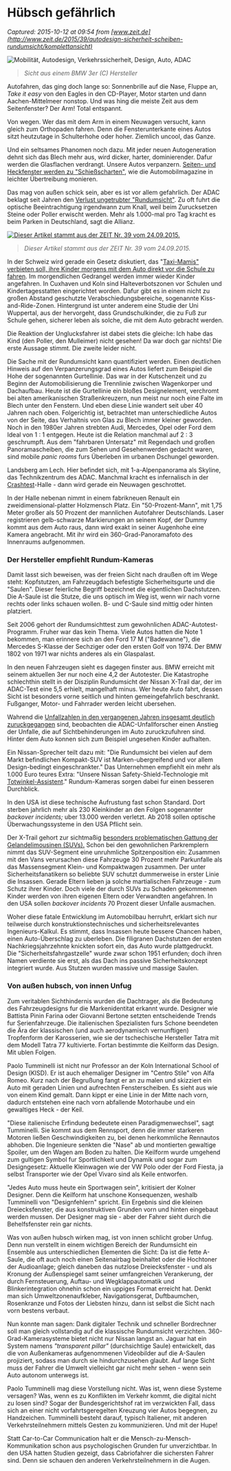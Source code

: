 # Hübsch gefährlich

_Captured: 2015-10-12 at 09:54 from [www.zeit.de](http://www.zeit.de/2015/39/autodesign-sicherheit-scheiben-rundumsicht/komplettansicht)_

![Mobilität, Autodesign, Verkehrssicherheit, Design, Auto, ADAC](http://www.zeit.de/mobilitaet/2015-10/bmw-3er-blick-cockpit/bitblt-820x461-a3e51d71c8dda868e84c15b7e77b675bec3f935b/wide)

> _Sicht aus einem BMW 3er (C) Hersteller_

Autofahren, das ging doch lange so: Sonnenbrille auf die Nase, Fluppe an, _Take it easy_ von den Eagles in den CD-Player, Motor starten und dann Aachen-Mittelmeer nonstop. Und was hing die meiste Zeit aus dem Seitenfenster? Der Arm! Total entspannt.

Von wegen. Wer das mit dem Arm in einem Neuwagen versucht, kann gleich zum Orthopaden fahren. Denn die Fensterunterkante eines Autos sitzt heutzutage in Schulterhohe oder hoher. Ziemlich uncool, das Ganze.

Und ein seltsames Phanomen noch dazu. Mit jeder neuen Autogeneration dehnt sich das Blech mehr aus, wird dicker, harter, dominierender. Dafur werden die Glasflachen verdrangt. Unsere Autos verpanzern. [Seiten- und Heckfenster werden zu "Schießscharten"](http://www.zeit.de/mobilitaet/2014-06/autodesign-sicherheit), wie die Automobilmagazine in leichter Übertreibung monieren.

Das mag von außen schick sein, aber es ist vor allem gefahrlich. Der ADAC beklagt seit Jahren den [Verlust ungetrubter "Rundumsicht"](http://www.zeit.de/auto/2012-09/design-auto-rundumsicht). Zu oft fuhrt die optische Beeintrachtigung irgendwann zum Knall, weil beim Zurucksetzen Steine oder Poller erwischt werden. Mehr als 1.000-mal pro Tag kracht es beim Parken in Deutschland, sagt die Allianz.

[ ![Dieser Artikel stammt aus der ZEIT Nr. 39 vom 24.09.2015.](http://www.zeit.de/2015/39/zeitcover-39/bitblt-220x158-26933812dc142564190e5a2f788f0a1b800efa2d/original) ](http://services.zeit.de/ausgabenseite/?wt_zmc=fix.int.zonpme.zeitde.artikelbox.ausgseite.bildtext.cover.cover&utm_medium=fix&utm_source=zeitde_zonpme_int&utm_campaign=artikelbox&utm_content=ausgseite_bildtext_cover_cover)

> _Dieser Artikel stammt aus der ZEIT Nr. 39 vom 24.09.2015._

In der Schweiz wird gerade ein Gesetz diskutiert, das "[Taxi-Mamis" verbieten soll, ihre Kinder morgens mit dem Auto direkt vor die Schule zu fahren](http://www.zeit.de/auto/2012-09/verkehrserziehung-schulweg). Im morgendlichen Gedrangel werden immer wieder Kinder angefahren. In Cuxhaven und Koln sind Halteverbotszonen vor Schulen und Kindertagesstatten eingerichtet worden. Dafur gibt es in einem nicht zu großen Abstand geschutzte Verabschiedungsbereiche, sogenannte Kiss-and-Ride-Zonen. Hintergrund ist unter anderem eine Studie der Uni Wuppertal, aus der hervorgeht, dass Grundschulkinder, die zu Fuß zur Schule gehen, sicherer leben als solche, die mit dem Auto gebracht werden.

Die Reaktion der Unglucksfahrer ist dabei stets die gleiche: Ich habe das Kind (den Poller, den Mulleimer) nicht gesehen! Da war doch gar nichts! Die erste Aussage stimmt. Die zweite leider nicht.

Die Sache mit der Rundumsicht kann quantifiziert werden. Einen deutlichen Hinweis auf den Verpanzerungsgrad eines Autos liefert zum Beispiel die Hohe der sogenannten Gurtellinie. Das war in der Kutschenzeit und zu Beginn der Automobilisierung die Trennlinie zwischen Wagenkorper und Dachaufbau. Heute ist die Gurtellinie ein bloßes Designelement, verchromt bei alten amerikanischen Straßenkreuzern, nun meist nur noch eine Falte im Blech unter den Fenstern. Und eben diese Linie wandert seit uber 40 Jahren nach oben. Folgerichtig ist, betrachtet man unterschiedliche Autos von der Seite, das Verhaltnis von Glas zu Blech immer kleiner geworden. Noch in den 1980er Jahren strebten Audi, Mercedes, Opel oder Ford dem Ideal von 1 : 1 entgegen. Heute ist die Relation manchmal auf 2 : 3 geschrumpft. Aus dem "fahrbaren Untersatz" mit Regendach und großen Panoramascheiben, die zum Sehen und Gesehenwerden gedacht waren, sind mobile _panic rooms_ furs Überleben im urbanen Dschungel geworden.

Landsberg am Lech. Hier befindet sich, mit 1-a-Alpenpanorama als Skyline, das Technikzentrum des ADAC. Manchmal kracht es infernalisch in der [Crashtest](http://www.zeit.de/mobilitaet/2015-04/autounfall-knautschzone-autohersteller)-Halle - dann wird gerade ein Neuwagen geschrottet.

In der Halle nebenan nimmt in einem fabrikneuen Renault ein zweidimensional-platter Holzmensch Platz. Ein "50-Prozent-Mann", mit 1,75 Meter großer als 50 Prozent der mannlichen Autofahrer Deutschlands. Laser registrieren gelb-schwarze Markierungen an seinem Kopf, der Dummy kommt aus dem Auto raus, dann wird exakt in seiner Augenhohe eine Kamera angebracht. Mit ihr wird ein 360-Grad-Panoramafoto des Innenraums aufgenommen.

### Der Hersteller empfiehlt Rundum-Kameras

Damit lasst sich beweisen, was der freien Sicht nach draußen oft im Wege steht: Kopfstutzen, am Fahrzeugdach befestigte Sicherheitsgurte und die "Saulen". Dieser feierliche Begriff bezeichnet die eigentlichen Dachstutzen. Die A-Saule ist die Stutze, die uns optisch im Weg ist, wenn wir nach vorne rechts oder links schauen wollen. B- und C-Saule sind mittig oder hinten platziert.

Seit 2006 gehort der Rundumsichttest zum gewohnlichen ADAC-Autotest-Programm. Fruher war das kein Thema. Viele Autos hatten die Note 1 bekommen, man erinnere sich an den Ford 17 M ("Badewanne"), die Mercedes S-Klasse der Sechziger oder den ersten Golf von 1974. Der BMW 1802 von 1971 war nichts anderes als ein Glaspalast.

In den neuen Fahrzeugen sieht es dagegen finster aus. BMW erreicht mit seinem aktuellen 3er nur noch eine 4,2 der Autotester. Die Katastrophe schlechthin stellt in der Disziplin Rundumsicht der Nissan X-Trail dar, der im ADAC-Test eine 5,5 erhielt, mangelhaft minus. Wer heute Auto fahrt, dessen Sicht ist besonders vorne seitlich und hinten gemeingefahrlich beschrankt. Fußganger, Motor- und Fahrrader werden leicht ubersehen.

Wahrend die [Unfallzahlen in den vergangenen Jahren insgesamt deutlich zuruckgegangen](https://www.destatis.de/DE/PresseService/Presse/Pressemitteilungen/2015/07/PD15_252_46241.html;jsessionid=E859A181C2FFC3347522C8ADCA79C049.cae1) sind, beobachten die ADAC-Unfallforscher einen Anstieg der Unfalle, die auf Sichtbehinderungen im Auto zuruckzufuhren sind. Hinter dem Auto konnen sich zum Beispiel ungesehen Kinder aufhalten.

Ein Nissan-Sprecher teilt dazu mit: "Die Rundumsicht bei vielen auf dem Markt befindlichen Kompakt-SUV ist Marken-ubergreifend und vor allem Design-bedingt eingeschrankter." Das Unternehmen empfiehlt ein mehr als 1.000 Euro teures Extra: "Unsere Nissan Safety-Shield-Technologie mit [Totwinkel-Assistent](http://www.zeit.de/auto/2011-03/assistenzsysteme)." Rundum-Kameras sorgen dabei fur einen besseren Durchblick.

In den USA ist diese technische Aufrustung fast schon Standard. Dort sterben jahrlich mehr als 230 Kleinkinder an den Folgen sogenannter _backover incidents;_ uber 13.000 werden verletzt. Ab 2018 sollen optische Überwachungssysteme in den USA Pflicht sein.

Der X-Trail gehort zur sichtmaßig [besonders problematischen Gattung der Gelandelimousinen (SUVs).](http://www.zeit.de/mobilitaet/2015-03/suv-autodesign) Schon bei den gewohnlichen Parkremplern nimmt das SUV-Segment eine unruhmliche Spitzenposition ein: Zusammen mit den Vans verursachen diese Fahrzeuge 30 Prozent mehr Parkunfalle als das Massensegment Klein- und Kompaktwagen zusammen. Der unter Sicherheitsfanatikern so beliebte SUV schutzt dummerweise in erster Linie die Insassen. Gerade Eltern lieben ja solche martialischen Fahrzeuge - zum Schutz ihrer Kinder. Doch viele der durch SUVs zu Schaden gekommenen Kinder werden von ihren eigenen Eltern oder Verwandten angefahren. In den USA sollen _backover incidents_ 70 Prozent dieser Unfalle ausmachen.

Woher diese fatale Entwicklung im Automobilbau herruhrt, erklart sich nur teilweise durch konstruktionstechnisches und sicherheitsrelevantes Ingenieurs-Kalkul. Es stimmt, dass Insassen heute bessere Chancen haben, einen Auto-Überschlag zu uberleben. Die filigranen Dachstutzen der ersten Nachkriegsjahrzehnte knickten sofort ein, das Auto wurde plattgedruckt. Die "Sicherheitsfahrgastzelle" wurde zwar schon 1951 erfunden; doch ihren Namen verdiente sie erst, als das Dach ins passive Sicherheitskonzept integriert wurde. Aus Stutzen wurden massive und massige Saulen.

### Von außen hubsch, von innen Unfug

Zum veritablen Sichthindernis wurden die Dachtrager, als die Bedeutung des Fahrzeugdesigns fur die Markenidentitat erkannt wurde. Designer wie Battista Pinin Farina oder Giovanni Bertone setzten entscheidende Trends fur Serienfahrzeuge. Die italienischen Spezialisten furs Schone beendeten die Ära der klassischen (und auch aerodynamisch vernunftigen) Tropfenform der Karosserien, wie sie der tschechische Hersteller Tatra mit dem Modell Tatra 77 kultivierte. Fortan bestimmte die Keilform das Design. Mit ublen Folgen.

Paolo Tumminelli ist nicht nur Professor an der Koln International School of Design (KISD). Er ist auch ehemaliger Designer im "Centro Stile" von Alfa Romeo. Kurz nach der Begrußung fangt er an zu malen und skizziert ein Auto mit geraden Linien und aufrechten Fensterscheiben. Es sieht aus wie von einem Kind gemalt. Dann kippt er eine Linie in der Mitte nach vorn, dadurch entstehen eine nach vorn abfallende Motorhaube und ein gewaltiges Heck - der Keil.

"Diese italienische Erfindung bedeutete einen Paradigmenwechsel", sagt Tumminelli. Sie kommt aus dem Rennsport, denn die immer starkeren Motoren ließen Geschwindigkeiten zu, bei denen herkommliche Rennautos abhoben. Die Ingenieure senkten die "Nase" ab und montierten gewaltige Spoiler, um den Wagen am Boden zu halten. Die Keilform wurde umgehend zum gultigen Symbol fur Sportlichkeit und Dynamik und sogar zum Designgesetz: Aktuelle Kleinwagen wie der VW Polo oder der Ford Fiesta, ja selbst Transporter wie der Opel Vivaro sind als Keile entworfen.

"Jedes Auto muss heute ein Sportwagen sein", kritisiert der Kolner Designer. Denn die Keilform hat unschone Konsequenzen, weshalb Tumminelli von "Designfehlern" spricht. Ein Ergebnis sind die kleinen Dreiecksfenster, die aus konstruktiven Grunden vorn und hinten eingebaut werden mussen. Der Designer mag sie - aber der Fahrer sieht durch die Behelfsfenster rein gar nichts.

Was von außen hubsch wirken mag, ist von innen schlicht grober Unfug. Denn nun verstellt in einem wichtigen Bereich der Rundumsicht ein Ensemble aus unterschiedlichen Elementen die Sicht: Da ist die fette A-Saule, die oft auch noch einen Seitenairbag beinhaltet oder die Hochtoner der Audioanlage; gleich daneben das nutzlose Dreiecksfenster - und als Kronung der Außenspiegel samt seiner umfangreichen Verankerung, der durch Fernsteuerung, Auftau- und Wegklappautomatik und Blinkerintegration ohnehin schon ein uppiges Format erreicht hat. Denkt man sich Umweltzonenaufkleber, Navigationsgerat, Duftbaumchen, Rosenkranze und Fotos der Liebsten hinzu, dann ist selbst die Sicht nach vorn bestens verbaut.

Nun konnte man sagen: Dank digitaler Technik und schneller Bordrechner soll man gleich vollstandig auf die klassische Rundumsicht verzichten. 360-Grad-Kamerasysteme bietet nicht nur Nissan langst an. Jaguar hat ein System namens _"transparent pillar"_ (durchsichtige Saule) entwickelt, das die von Außenkameras aufgenommenen Videobilder auf die A-Saulen projiziert, sodass man durch sie hindurchzusehen glaubt. Auf lange Sicht muss der Fahrer die Umwelt vielleicht gar nicht mehr sehen - wenn sein Auto autonom unterwegs ist.

Paolo Tumminelli mag diese Vorstellung nicht. Was ist, wenn diese Systeme versagen? Was, wenn es zu Konflikten im Verkehr kommt, die digital nicht zu losen sind? Sogar der Bundesgerichtshof rat im verzwickten Fall, dass sich an einer nicht vorfahrtsgeregelten Kreuzung vier Autos begegnen, zu Handzeichen. Tumminelli besteht darauf, typisch Italiener, mit anderen Verkehrsteilnehmern mittels Gesten zu kommunizieren. Und mit der Hupe!

Statt Car-to-Car Communication halt er die Mensch-zu-Mensch-Kommunikation schon aus psychologischen Grunden fur unverzichtbar. In den USA hatten Studien gezeigt, dass Cabriofahrer die sichersten Fahrer sind. Denn sie schauen den anderen Verkehrsteilnehmern in die Augen.
